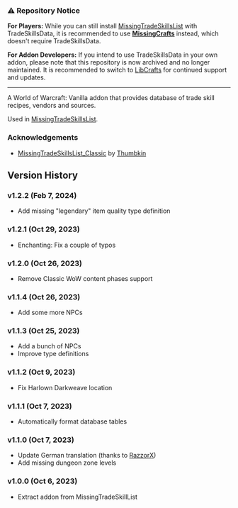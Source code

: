 ### ⚠️ Repository Notice
**For Players:**
While you can still install [MissingTradeSkillsList](https://github.com/refaim/MissingTradeSkillsList/) with TradeSkillsData, it is recommended to use **[MissingCrafts](https://github.com/refaim/MissingCrafts)** instead, which doesn't require TradeSkillsData.

**For Addon Developers:**
If you intend to use TradeSkillsData in your own addon, please note that this repository is now archived and no longer maintained. It is recommended to switch to [LibCrafts](https://github.com/refaim/LibCrafts-1.0) for continued support and updates.

---

A World of Warcraft: Vanilla addon that provides database of trade skill recipes, vendors and sources.

Used in [MissingTradeSkillsList](https://github.com/refaim/MissingTradeSkillsList).

### Acknowledgements
- [MissingTradeSkillsList_Classic](https://github.com/Thumbkin/MissingTradeSkillsList_Classic) by [Thumbkin](https://github.com/Thumbkin)

## Version History

### v1.2.2 (Feb 7, 2024)
* Add missing "legendary" item quality type definition

### v1.2.1 (Oct 29, 2023)
* Enchanting: Fix a couple of typos

### v1.2.0 (Oct 26, 2023)
* Remove Classic WoW content phases support

### v1.1.4 (Oct 26, 2023)
* Add some more NPCs

### v1.1.3 (Oct 25, 2023)
* Add a bunch of NPCs
* Improve type definitions

### v1.1.2 (Oct 9, 2023)
* Fix Harlown Darkweave location

### v1.1.1 (Oct 7, 2023)
* Automatically format database tables

### v1.1.0 (Oct 7, 2023)
* Update German translation (thanks to [RazzorX](https://github.com/RazzorX))
* Add missing dungeon zone levels

### v1.0.0 (Oct 6, 2023)
* Extract addon from MissingTradeSkillList

